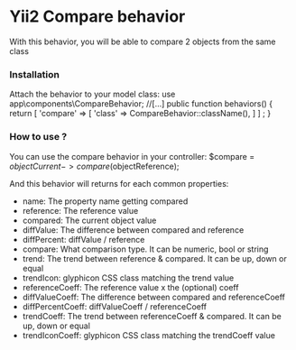 # Yii2 Compare behavior
With this behavior, you will be able to compare 2 objects from the same class

### Installation
Attach the behavior to your model class:
    use app\components\CompareBehavior;
    //[...]
    public function behaviors()
    {
      return [
          'compare' => [
              'class' => CompareBehavior::className(),
          ]
      ] ;
    }

### How to use ?
You can use the compare behavior in your controller:
  $compare = $objectCurrent->compare($objectReference);
  
And this behavior will returns for each common properties:
* name: The property name getting compared
* reference: The reference value
* compared: The current object value
* diffValue: The difference between compared and reference
* diffPercent: diffValue / reference
* compare: What comparison type. It can be numeric, bool or string
* trend: The trend between reference & compared. It can be up, down or equal
* trendIcon: glyphicon CSS class matching the trend value
* referenceCoeff: The reference value x the (optional) coeff
* diffValueCoeff: The difference between compared and referenceCoeff
* diffPercentCoeff: diffValueCoeff / referenceCoeff
* trendCoeff: The trend between referenceCoeff & compared. It can be up, down or equal
* trendIconCoeff: glyphicon CSS class matching the trendCoeff value

